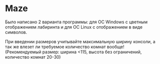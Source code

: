 # Maze
Было написано 2 варианта программы: для ОС Windows с цветным отображением лабиринта и для ОС Linux с отображением в виде символов.

При введении размеров учитывайте максимальную ширину консоли, а так же влезет ли требуемое количество комнат вообще! (Рекомендуемый размер: ширина <115, высота без ограничений, количество комнат 20-30)
